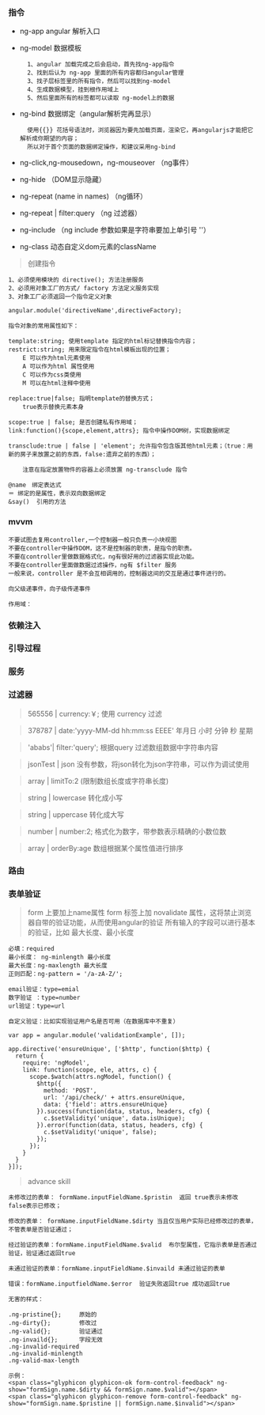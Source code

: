### 指令

- ng-app angular  解析入口

- ng-model    数据模板

        1、angular 加载完成之后会启动，首先找ng-app指令
        2、找到后认为 ng-app 里面的所有内容都归angular管理
        3、找子层标签里的所有指令，然后可以找到ng-model
        4、生成数据模型，挂到根作用域上
        5、然后里面所有的标签都可以读取 ng-model上的数据


- ng-bind     数据绑定（angular解析完再显示）

        使用{{}} 花括号语法时，浏览器因为要先加载页面，渲染它，再angularjs才能把它解析成你期望的内容；
        所以对于首个页面的数据绑定操作，和建议采用ng-bind

- ng-click,ng-mousedown，ng-mouseover  （ng事件）

- ng-hide （DOM显示隐藏）

- ng-repeat (name in names)  （ng循环）

- ng-repeat  | filter:query   （ng 过滤器）

- ng-include  （ng include 参数如果是字符串要加上单引号  ''）

- ng-class 动态自定义dom元素的className

> 创建指令

    1、必须使用模块的 directive(); 方法注册服务
    2、必须用对象工厂的方式/ factory 方法定义服务实现
    3、对象工厂必须返回一个指令定义对象

    angular.module('directiveName',directiveFactory);

    指令对象的常用属性如下：

    template:string; 使用template 指定的html标记替换指令内容；
    restrict:string; 用来限定指令在html模板出现的位置；
        E 可以作为html元素使用
        A 可以作为html 属性使用
        C 可以作为css类使用
        M 可以在html注释中使用

    replace:true|false; 指明template的替换方式；
        true表示替换元素本身

    scope:true | false; 是否创建私有作用域；
    link:function(){scope,element,attrs}; 指令中操作DOM树，实现数据绑定

    transclude:true | false | 'element'; 允许指令包含版其他html元素；（true：用新的房子来放置之前的东西，false:遗弃之前的东西）；

        注意在指定放置物件的容器上必须放置 ng-transclude 指令

    @name　绑定表达式
    ＝ 绑定的是属性，表示双向数据绑定
    &say()  引用的方法


### mvvm

    不要试图去复用controller,一个控制器一般只负责一小块视图
    不要在controller中操作DOM，这不是控制器的职责，是指令的职责。
    不要在controller里做数据格式化，ng有很好用的过滤器实现此功能。
    不要在controller里面做数据过滤操作，ng有 $filter 服务
    一般来说，controller 是不会互相调用的，控制器这间的交互是通过事件进行的。

    向父级递事件，向子级传递事件

    作用域：

### 依赖注入


### 引导过程

### 服务


### 过滤器

> 565556 | currency:￥; 使用 currency 过滤

> 378787 | date:'yyyy-MM-dd hh:mm:ss EEEE' 年月日 小时 分钟 秒 星期

> 'ababs'| filter:'query';  根据query 过滤数组数据中字符串内容

> jsonTest | json  没有参数，将json转化为json字符串，可以作为调试使用

> array | limitTo:2 (限制数组长度或字符串长度)

> string | lowercase 转化成小写

> string | uppercase 转化成大写

> number | number:2; 格式化为数字，带参数表示精确的小数位数

> array | orderBy:age 数组根据某个属性值进行排序

### 路由

### 表单验证

> form 上要加上name属性
> form 标签上加 novalidate 属性，这将禁止浏览器自带的验证功能，从而使用angular的验证
> 所有输入的字段可以进行基本的验证，比如 最大长度、最小长度

    必填：required
    最小长度： ng-minlength 最小长度
    最大长度：ng-maxlength 最大长度
    正则匹配：ng-pattern = '/a-zA-Z/';

    email验证：type=emial
    数字验证 ：type=number
    url验证：type=url

    自定义验证：比如实现验证用户名是否可用（在数据库中不重复）

```
var app = angular.module('validationExample', []);

app.directive('ensureUnique', ['$http', function($http) {
  return {
    require: 'ngModel',
    link: function(scope, ele, attrs, c) {
      scope.$watch(attrs.ngModel, function() {
        $http({
          method: 'POST',
          url: '/api/check/' + attrs.ensureUnique,
          data: {'field': attrs.ensureUnique}
        }).success(function(data, status, headers, cfg) {
          c.$setValidity('unique', data.isUnique);
        }).error(function(data, status, headers, cfg) {
          c.$setValidity('unique', false);
        });
      });
    }
  }
}]);

```
> advance skill

    未修改过的表单： formName.inputFieldName.$pristin  返回 true表示未修改 false表示已修改；

    修改的表单： formName.inputFieldName.$dirty 当且仅当用户实际已经修改过的表单，不管表单是否验证通过；

    经过验证的表单：formName.inputFieldName.$valid  布尔型属性，它指示表单是否通过验证，验证通过返回true

    未通过验证的表单：formName.inputFieldName.$invaild 未通过验证的表单

    错误：formName.inputfieldName.$error  验证失败返回true 成功返回true

    无害的样式：

    .ng-pristine{};     原始的
    .ng-dirty{};        修改过
    .ng-valid{};        验证通过
    .ng-invaild{};      字段无效
    .ng-invalid-required
    .ng-invalid-minlength
    .ng-valid-max-length

    示例：
    <span class="glyphicon glyphicon-ok form-control-feedback" ng-show="formSign.name.$dirty && formSign.name.$valid"></span>
    <span class="glyphicon glyphicon-remove form-control-feedback" ng-show="formSign.name.$pristine || formSign.name.$invalid"></span>












